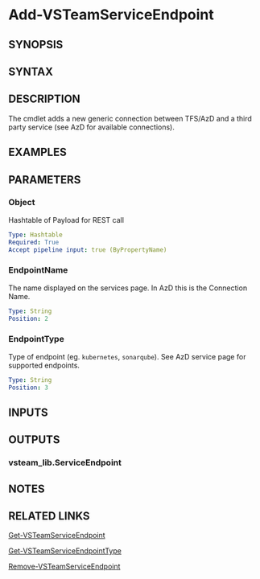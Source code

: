<!-- #include "./common/header.md" -->

# Add-VSTeamServiceEndpoint

## SYNOPSIS

<!-- #include "./synopsis/Add-VSTeamServiceEndpoint.md" -->

## SYNTAX

## DESCRIPTION

The cmdlet adds a new generic connection between TFS/AzD and a third party service (see AzD for available connections).

## EXAMPLES

## PARAMETERS

### Object

Hashtable of Payload for REST call

```yaml
Type: Hashtable
Required: True
Accept pipeline input: true (ByPropertyName)
```

### EndpointName

The name displayed on the services page. In AzD this is the Connection Name.

```yaml
Type: String
Position: 2
```

### EndpointType

Type of endpoint (eg. `kubernetes`, `sonarqube`). See AzD service page for supported endpoints.

```yaml
Type: String
Position: 3
```

<!-- #include "./params/projectName.md" -->

## INPUTS

## OUTPUTS

### vsteam_lib.ServiceEndpoint

## NOTES

<!-- #include "./common/prerequisites.md" -->

## RELATED LINKS

<!-- #include "./common/related.md" -->

[Get-VSTeamServiceEndpoint](Get-VSTeamServiceEndpoint.md)

[Get-VSTeamServiceEndpointType](Get-VSTeamServiceEndpointType.md)

[Remove-VSTeamServiceEndpoint](Remove-VSTeamServiceEndpoint.md)
